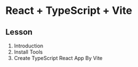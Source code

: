 # React + TypeScript + Vite

## Lesson 

1. Introduction
2. Install Tools 
3. Create TypeScript React App By Vite